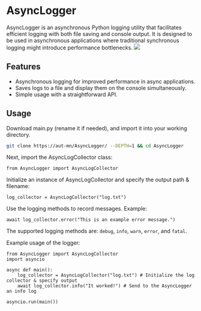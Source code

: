 # AsyncLogger
AsyncLogger is an asynchronous Python logging utility that facilitates efficient logging with both file saving and console output. It is designed to be used in asynchronous applications where traditional synchronous logging might introduce performance bottlenecks.
<img src="https://github.com/autumnfied/AsyncLogger/blob/main/Example.png">
## Features
- Asynchronous logging for improved performance in async applications.
- Saves logs to a file and display them on the console simultaneously.
- Simple usage with a straightforward API.

## Usage
Download main.py (rename it if needed), and import it into your working directory.
```bash
git clone https://aut-mn/AsyncLogger/ --DEPTH=1 && cd AsyncLogger
```

Next, import the AsyncLogCollector class:
```python3
from AsyncLogger import AsyncLogCollector
```

Initialize an instance of AsyncLogCollector and specify the output path & filename:
```python3
log_collector = AsyncLogCollector("log.txt")
```

Use the logging methods to record messages. Example:
```python3
await log_collector.error("This is an example error message.")
```

The supported logging methods are: `debug`, `info`, `warn`, `error`, and `fatal`.

Example usage of the logger:
```python3
from AsyncLogger import AsyncLogCollector
import asyncio

async def main():
    log_collector = AsyncLogCollector("log.txt") # Initialize the log collector & specify output
    await log_collector.info("It worked!") # Send to the AsyncLogger an info log
    
asyncio.run(main())
```
